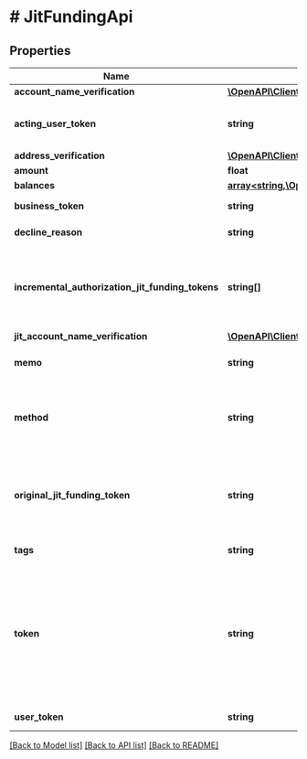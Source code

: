 # # JitFundingApi

## Properties

Name | Type | Description | Notes
------------ | ------------- | ------------- | -------------
**account_name_verification** | [**\OpenAPI\Client\Model\JitAccountNameVerification**](JitAccountNameVerification.md) |  | [optional]
**acting_user_token** | **string** | User who conducted the transaction.  Can be a child user configured to share its parent&#39;s account balance. | [optional]
**address_verification** | [**\OpenAPI\Client\Model\JitAddressVerification**](JitAddressVerification.md) |  | [optional]
**amount** | **float** | Requested amount of funding. |
**balances** | [**array<string,\OpenAPI\Client\Model\CardholderBalance>**](CardholderBalance.md) | Contains the GPA&#39;s balance details. | [optional]
**business_token** | **string** | Holder of the business account that was funded. | [optional]
**decline_reason** | **string** | Reason why the transaction was declined. | [optional]
**incremental_authorization_jit_funding_tokens** | **string[]** | Array of tokens referencing the JIT Funding tokens of all previous associated incremental authorization JIT Funding requests. Useful for ascertaining the final transaction amount when the original amount was incremented. | [optional]
**jit_account_name_verification** | [**\OpenAPI\Client\Model\JitAccountNameVerification**](JitAccountNameVerification.md) |  | [optional]
**memo** | **string** | Additional information that describes the JIT Funding transaction. | [optional]
**method** | **string** | JIT Funding response type. See &lt;&lt;/core-api/gateway-jit-funding-messages#_the_jit_funding_object, The jit_funding object&gt;&gt; for the purpose, funding event type, and description of each method. |
**original_jit_funding_token** | **string** | Unique identifier of the first associated JIT Funding message. Useful for correlating related JIT Funding messages (that is, those associated with the same GPA order). Not included in the first of any set of related messages. | [optional]
**tags** | **string** | Customer-defined tags related to the JIT Funding transaction. | [optional]
**token** | **string** | Existing JIT Funding token matching the &#x60;funding.gateway_log.transaction_id&#x60; field of the associated GPA order.  *NOTE:* The &#x60;transaction_id&#x60; field updates if a subsequent JIT Funding message associated with that GPA order is sent. If multiple JIT Funding messages are associated with the same GPA order, the &#x60;transaction_id&#x60; field matches the token of the most recent message. |
**user_token** | **string** | Holder of the user account that was funded. |

[[Back to Model list]](../../README.md#models) [[Back to API list]](../../README.md#endpoints) [[Back to README]](../../README.md)
